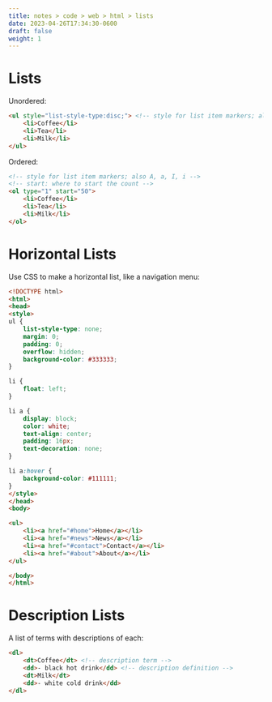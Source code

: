 ```yaml
---
title: notes > code > web > html > lists
date: 2023-04-26T17:34:30-0600
draft: false
weight: 1
---
```

# Lists
Unordered:
```html
<ul style="list-style-type:disc;"> <!-- style for list item markers; also circle, square, none -->
    <li>Coffee</li>
    <li>Tea</li>
    <li>Milk</li>
</ul>
```

Ordered:
```html
<!-- style for list item markers; also A, a, I, i -->
<!-- start: where to start the count -->
<ol type="1" start="50">
    <li>Coffee</li>
    <li>Tea</li>
    <li>Milk</li>
</ol>
```

# Horizontal Lists
Use CSS to make a horizontal list, like a navigation menu:
```html
<!DOCTYPE html>
<html>
<head>
<style>
ul {
    list-style-type: none;
    margin: 0;
    padding: 0;
    overflow: hidden;
    background-color: #333333;
}

li {
    float: left;
}

li a {
    display: block;
    color: white;
    text-align: center;
    padding: 16px;
    text-decoration: none;
}

li a:hover {
    background-color: #111111;
}
</style>
</head>
<body>

<ul>
    <li><a href="#home">Home</a></li>
    <li><a href="#news">News</a></li>
    <li><a href="#contact">Contact</a></li>
    <li><a href="#about">About</a></li>
</ul>

</body>
</html>
```

# Description Lists
A list of terms with descriptions of each:
```html
<dl>
    <dt>Coffee</dt> <!-- description term -->
    <dd>- black hot drink</dd> <!-- description definition -->
    <dt>Milk</dt>
    <dd>- white cold drink</dd>
</dl>
```
